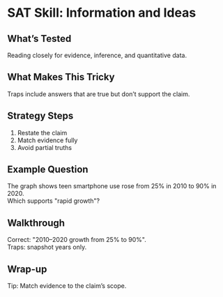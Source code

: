 # SAT Skill: Information and Ideas

## What’s Tested
Reading closely for evidence, inference, and quantitative data.

## What Makes This Tricky
Traps include answers that are true but don’t support the claim.

## Strategy Steps
1. Restate the claim
2. Match evidence fully
3. Avoid partial truths

## Example Question
The graph shows teen smartphone use rose from 25% in 2010 to 90% in 2020.  
Which supports "rapid growth"?

## Walkthrough
Correct: "2010–2020 growth from 25% to 90%".  
Traps: snapshot years only.

## Wrap-up
Tip: Match evidence to the claim’s scope.
